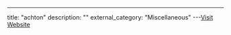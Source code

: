 ---
title: "achton"
description: ""
external_category: "Miscellaneous"
---[Visit Website](https://github.com/achton)

